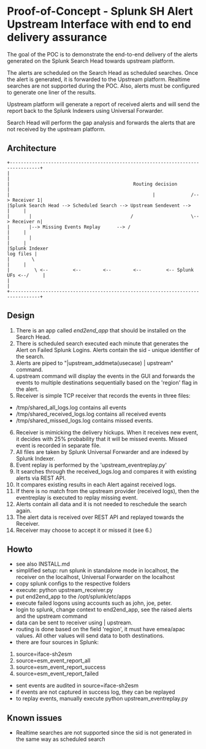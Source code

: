 # Proof-of-Concept - Splunk SH Alert Upstream Interface with end to end delivery assurance
The goal of the POC is to demonstrate the end-to-end delivery of the
alerts generated on the Splunk Search Head towards upstream
platform.

The alerts are scheduled on the Search Head as scheduled searches.
Once the alert is generated, it is forwarded to the Upstream platform.
Realtime searches are not supported during the POC. Also, alerts
must be configured to generate one liner of the results.

Upstream platform will generate a report of received alerts and
will send the report back to the Splunk Indexers using Universal
Forwarder.

Search Head will perform the gap analysis and forwards the alerts
that are not received by the upstream platform.

## Architecture

	+---------------------------------------------------------------------------------+
	|                                                                                 |
	|                                             Routing decision                    |
	|                                                    |             /--> Receiver 1|
	|Splunk Search Head --> Scheduled Search --> Upstream Sendevent -->         |     |
	|       |                                    /                     \--> Receiver n|
	|       |--> Missing Events Replay      --> /                               |     |
	|       |                                                                   |     |
	|Splunk Indexer                                                         log files |
	|        \                                                                  |     |
	|         \ <--         <--        <--        <--         <-- Splunk UFs <--/     |
	|                                                                                 |
	+---------------------------------------------------------------------------------+
	
## Design
1. There is an app called *end2end_app* that should be installed on the 
Search Head. 
2. There is scheduled search executed each minute that generates the Alert on Failed Splunk Logins. Alerts contain the sid - unique identifier of the search.
3. Alerts are piped to "|upstream\_addmeta(usecase) | upstream" command.
4. upstream command will display the events in the GUI and forwards the events to multiple destinations sequentially based on the 'region' flag in the alert.
5. Receiver is simple TCP receiver that records the events in three files:
- /tmp/shared\_all\_logs.log contains all events
- /tmp/shared\_received\_logs.log contains all received events
- /tmp/shared\_missed\_logs.log contains missed events.
6. Receiver is mimicking the delivery hickups. When it receives new event, it decides with 25% probability that it will be missed events. Missed event is recorded in separate file.
7. All files are taken by Splunk Universal Forwarder and are indexed by Splunk Indexer.
8. Event replay is performed by the 'upstream\_eventreplay.py'
9. It searches through the received\_logs.log and compares it with existing alerts via REST API.
10. It compares existing results in each Alert against received logs.
11. If there is no match from the upstream provider (received logs), then the eventreplay is executed to replay missing event.
12. Alerts contain all data and it is not needed to reschedule the search again.
13. The alert data is received over REST API and replayed towards the Receiver.
14. Receiver may choose to accept it or missed it (see 6.)

## Howto
- see also INSTALL.md
- simplified setup: run splunk in standalone mode in localhost, the receiver on the localhost, Universal Forwarder on the localhost
- copy splunk configs to the respective folders
- execute: python upstream\_receiver.py
- put end2end\_app to the /opt/splunk/etc/apps
- execute failed logons using accounts such as john, joe, peter.
- login to splunk, change context to end2end\_app, see the raised alerts and the upstream command
- data can be sent to receiver using | upstream.
- routing is done based on the field 'region', it must have emea/apac values. All other values will send data to both destinations.
- there are four sources in Splunk:
1. source=iface-sh2esm
2. source=esm\_event\_report\_all
3. source=esm\_event\_report\_success
4. source=esm\_event\_report\_failed
- sent events are audited in source=iface-sh2esm
- if events are not captured in success log, they can be replayed
- to replay events, manually execute python upstream\_eventreplay.py


## Known issues
- Realtime searches are not supported since the sid is not generated in the same way as scheduled search


